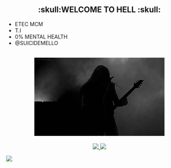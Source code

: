 <h2 align="center">:skull:WELCOME TO HELL :skull:</h2>


-   ETEC MCM
-   T.I
-   0% MENTAL HEALTH
-   @SUICIDEMELLO

<br>
<div align="center">
  <img width="70%" src="https://github.com/iamGiovanniCaramelloGrego/iamGiovanniCaramelloGrego/blob/main/METAL.gif">
</div>

<br>

<div align="center">
  <a href="https://github.com/iamGiovanniCaramelloGrego">
  <img height="180em" src="https://github-readme-stats.vercel.app/api?username=iamGiovanniCaramelloGrego&show_icons=true&theme=dark&include_all_commits=true&count_private=true"/>
  <img height="180em" src="https://github-readme-stats.vercel.app/api/top-langs/?username=iamGiovanniCaramelloGrego&layout=compact&langs_count=7&theme=dark"/>
</div>
 
 
<div> 
  
  <a href="https://instagram.com/suicidemello" target="_blank"><img src="https://img.shields.io/badge/-Instagram-%23E4405F?style=for-the-badge&logo=instagram&logoColor=white" target="_blank"></a>
 	
 

